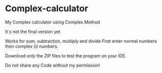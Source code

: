 # Complex-calculator
My Complex calculator using Complex.Method

It´s not the final version yet

Works for sum, subtraction, multiply and divide
First enter normal numbers
then complex (i) numbers.

Download only the ZIP files to test the program on your IDE.

Do not share any Code without my permission!
